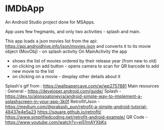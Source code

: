 # IMDbApp
An Android Studio project done for MSApps.

App uses few fregmants, and only two activities - splash and main.

This app loads a json movies list from the api: https://api.androidhive.info/json/movies.json
and converts it to its movie object (MovObj) - on splash activity
On MainActivity the app
- shows the list of movies ordered by their release year (from new to old)
- on clicking on add button - opens camera to scan for QR barcode to add new movie to the list
- on clicking on a movie - desplay other details about it

Splash's gif from : https://wallpapercave.com/w/wp2757881
Main resources :
General - https://developer.android.com/guide/
Splash - https://dev.to/alonsoatoneyra/android-simple-way-to-implement-a-splashscreen-in-your-app-3k0f
Retrofit\Json - 
https://medium.com/@prakash_pun/retrofit-a-simple-android-tutorial-48437e4e5a23
https://square.github.io/retrofit/
https://www.simplifiedcoding.net/retrofit-android-example/
QR Code - https://www.youtube.com/watch?v=ej51mAYXbKs

